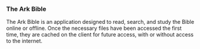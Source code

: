### The Ark Bible
The Ark Bible is an application designed to read, search, and study the Bible online or offline. Once the necessary files have been accessed the first time, they are cached on the client for future access, with or without access to the internet.